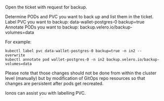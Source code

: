 Open the ticket with request for backup.

Determine PODs and PVC you want to back up and list them in the ticket.
Label PVC you want to backup: data-wallet-postgres-0 backup=true
Annotate PODs you want to backup: backup.velero.io/backup-volumes=data

For example:

    kubectl label pvc data-wallet-postgres-0 backup=true -n in2 --overwrite
    kubectl annotate pod wallet-postgres-0 -n in2 backup.velero.io/backup-volumes=data

Please note that those changes should not be done from within the cluster level (manually) but by modification of GitOps repo resources so that changes are persistent after pods get recreated.

Ionos can assist you with labelling PVC.